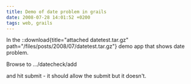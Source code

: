 ```yaml
---
title: Demo of date problem in grails
date: 2008-07-28 14:01:52 +0200
tags: web, grails
---
```


In the ::download{title="attached datetest.tar.gz" path="/files/posts/2008/07/datetest.tar.gz"} demo app that shows date problem.

Browse to .../datecheck/add

and hit submit - it should allow the submit but it doesn't.
